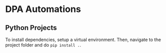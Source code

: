 # DPA Automations

## Python Projects
To install dependencies, setup a virtual environment. Then, navigate to the project folder and do `pip install .`.
